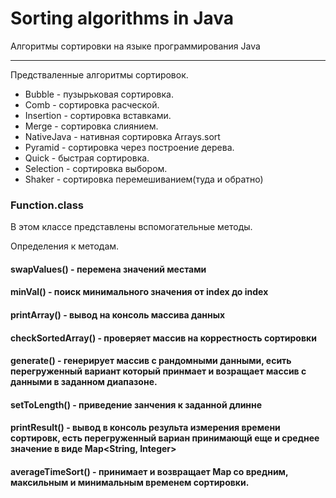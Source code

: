 # Sorting algorithms in Java

Алгоритмы сортировки на языке программирования Java

***

Предстваленные алгоритмы сортировок.

- Bubble - пузырьковая сортировка.
- Comb - сортировка расческой.
- Insertion - сортировка вставками.
- Merge - сортировка слиянием.
- NativeJava - нативная сортировка Arrays.sort
- Pyramid - сортировка через построение дерева.
- Quick - быстрая сортировка.
- Selection - сортировка выбором.
- Shaker - сортировка перемешиванием(туда и обратно)

### Function.class

В этом классе представлены вспомогательные методы.

Определения к методам.
#### swapValues() - перемена значений местами
#### minVal() - поиск минимального значения от index до index
#### printArray() - вывод на консоль массива данных
#### checkSortedArray() - проверяет массив на коррестность сортировки
#### generate() - генерирует массив с рандомными данными, есить перегруженный вариант который принмает и возращает массив с данными в заданном диапазоне.
#### setToLength() - приведение занчения к заданной длинне
#### printResult() - вывод в консоль результа измерения времени сортировк, есть перегруженный вариан принимающй еще и среднее значение в виде Map<String, Integer>
#### averageTimeSort() - принимает и возвращает Map со вредним, максильным и минимальным временем сортировки.

